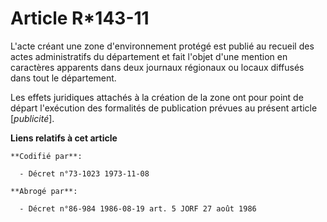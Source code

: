 # Article R*143-11

L'acte créant une zone d'environnement protégé est publié au recueil des actes administratifs du département et fait l'objet
d'une mention en caractères apparents dans deux journaux régionaux ou locaux diffusés dans tout le département.

Les effets juridiques attachés à la création de la zone ont pour point de départ l'exécution des formalités de publication
prévues au présent article [*publicité*].

**Liens relatifs à cet article**

	**Codifié par**:

	  - Décret n°73-1023 1973-11-08

	**Abrogé par**:

	  - Décret n°86-984 1986-08-19 art. 5 JORF 27 août 1986

